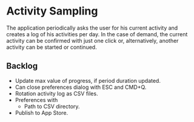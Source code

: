 Activity Sampling
=================

The application periodically asks the user for his current activity and creates
a log of his activities per day. In the case of demand, the current activity can
be confirmed with just one click or, alternatively, another activity can be
started or continued.


Backlog
-------

*   Update max value of progress, if period duration updated.
*   Can close preferences dialog with ESC and CMD+Q.
*   Rotation activity log as CSV files.
*   Preferences with
    *   Path to CSV directory.
*   Publish to App Store.
